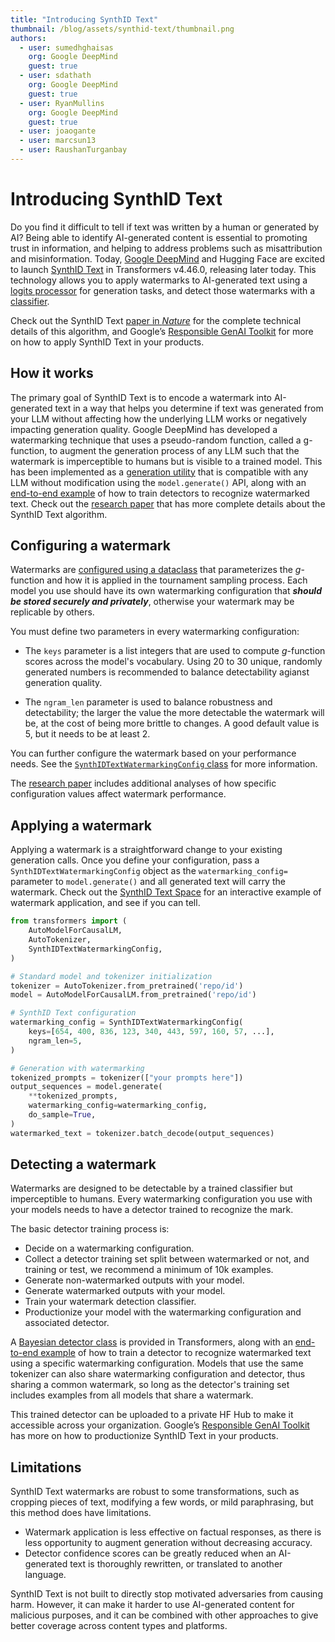 ```yaml
---
title: "Introducing SynthID Text"
thumbnail: /blog/assets/synthid-text/thumbnail.png
authors:
  - user: sumedhghaisas
    org: Google DeepMind
    guest: true
  - user: sdathath
    org: Google DeepMind
    guest: true
  - user: RyanMullins
    org: Google DeepMind
    guest: true
  - user: joaogante
  - user: marcsun13
  - user: RaushanTurganbay
---
```


# Introducing SynthID Text

Do you find it difficult to tell if text was written by a human or generated by
AI? Being able to identify AI-generated content is essential to promoting trust
in information, and helping to address problems such as misattribution and
misinformation. Today, [Google DeepMind](https://deepmind.google/) and Hugging
Face are excited to launch
[SynthID Text](https://deepmind.google/technologies/synthid/) in Transformers
v4.46.0, releasing later today. This technology allows you to apply watermarks
to AI-generated text using a
[logits processor](https://huggingface.co/docs/transformers/v4.46.0/en/internal/generation_utils#transformers.SynthIDTextWatermarkLogitsProcessor)
for generation tasks, and detect those watermarks with a
[classifier](https://huggingface.co/docs/transformers/v4.46.0/en/internal/generation_utils#transformers.SynthIDTextWatermarkDetector).

Check out the SynthID Text
[paper in _Nature_](https://www.nature.com/articles/s41586-024-08025-4) for the
complete technical details of this algorithm, and Google’s
[Responsible GenAI Toolkit](https://ai.google.dev/responsible/docs/safeguards/synthid)
for more on how to apply SynthID Text in your products.

## How it works

The primary goal of SynthID Text is to encode a watermark into AI-generated text
in a way that helps you determine if text was generated from your LLM without
affecting how the underlying LLM works or negatively impacting generation
quality. Google DeepMind has developed a watermarking technique that uses a
pseudo-random function, called a g-function, to augment the generation process
of any LLM such that the watermark is imperceptible to humans but is visible to
a trained model. This has been implemented as a
[generation utility](https://huggingface.co/docs/transformers/v4.46.0/en/internal/generation_utils#transformers.SynthIDTextWatermarkLogitsProcessor)
that is compatible with any LLM without modification using the
`model.generate()` API, along with an
[end-to-end example](https://github.com/huggingface/transformers/tree/v4.46.0/examples/research_projects/synthid_text/detector_training.py)
of how to train detectors to recognize watermarked text. Check out the
[research paper](https://www.nature.com/articles/s41586-024-08025-4) that has
more complete details about the SynthID Text algorithm.

## Configuring a watermark

Watermarks are
[configured using a dataclass](https://huggingface.co/docs/transformers/v4.46.0/en/internal/generation_utils#transformers.SynthIDTextWatermarkingConfig)
that parameterizes the _g_-function and how it is applied in the tournament
sampling process. Each model you use should have its own watermarking
configuration that **_should be stored securely and privately_**, otherwise your
watermark may be replicable by others.

You must define two parameters in every watermarking configuration:

- The `keys` parameter is a list integers that are used to compute _g_-function
  scores across the model's vocabulary. Using 20 to 30 unique, randomly
  generated numbers is recommended to balance detectability agianst generation
  quality.

- The `ngram_len` parameter is used to balance robustness and detectability; the
  larger the value the more detectable the watermark will be, at the cost of
  being more brittle to changes. A good default value is 5, but it needs to be
  at least 2.

You can further configure the watermark based on your performance needs. See the
[`SynthIDTextWatermarkingConfig` class](https://huggingface.co/docs/transformers/v4.46.0/en/internal/generation_utils#transformers.SynthIDTextWatermarkingConfig)
for more information.

The [research paper](https://www.nature.com/articles/s41586-024-08025-4)
includes additional analyses of how specific configuration values affect
watermark performance.

## Applying a watermark

Applying a watermark is a straightforward change to your existing generation
calls. Once you define your configuration, pass a
`SynthIDTextWatermarkingConfig` object as the `watermarking_config=` parameter
to `model.generate()` and all generated text will carry the watermark. Check out
the [SynthID Text Space](https://huggingface.co/spaces/google/synthid-text) for
an interactive example of watermark application, and see if you can tell.

```py
from transformers import (
    AutoModelForCausalLM,
    AutoTokenizer,
    SynthIDTextWatermarkingConfig,
)

# Standard model and tokenizer initialization
tokenizer = AutoTokenizer.from_pretrained('repo/id')
model = AutoModelForCausalLM.from_pretrained('repo/id')

# SynthID Text configuration
watermarking_config = SynthIDTextWatermarkingConfig(
    keys=[654, 400, 836, 123, 340, 443, 597, 160, 57, ...],
    ngram_len=5,
)

# Generation with watermarking
tokenized_prompts = tokenizer(["your prompts here"])
output_sequences = model.generate(
    **tokenized_prompts,
    watermarking_config=watermarking_config,
    do_sample=True,
)
watermarked_text = tokenizer.batch_decode(output_sequences)
```

## Detecting a watermark

Watermarks are designed to be detectable by a trained classifier but
imperceptible to humans. Every watermarking configuration you use with your
models needs to have a detector trained to recognize the mark.

The basic detector training process is:

- Decide on a watermarking configuration.
- Collect a detector training set split between watermarked or not, and training
  or test, we recommend a minimum of 10k examples.
- Generate non-watermarked outputs with your model.
- Generate watermarked outputs with your model.
- Train your watermark detection classifier.
- Productionize your model with the watermarking configuration and associated detector.

A
[Bayesian detector class](https://huggingface.co/docs/transformers/v4.46.0/en/internal/generation_utils#transformers.BayesianDetectorModel)
is provided in Transformers, along with an
[end-to-end example](https://github.com/huggingface/transformers/tree/v4.46.0/examples/research_projects/synthid_text/detector_training.py)
of how to train a detector to recognize watermarked text using a specific
watermarking configuration. Models that use the same tokenizer can also share
watermarking configuration and detector, thus sharing a common watermark, so
long as the detector's training set includes examples from all models that share
a watermark.

This trained detector can be uploaded to a private HF Hub to make it accessible
across your organization. Google’s
[Responsible GenAI Toolkit](https://ai.google.dev/responsible/docs/safeguards/synthid)
has more on how to productionize SynthID Text in your products.

## Limitations

SynthID Text watermarks are robust to some transformations, such as cropping
pieces of text, modifying a few words, or mild paraphrasing, but this method
does have limitations.

- Watermark application is less effective on factual responses, as there is less
  opportunity to augment generation without decreasing accuracy.
- Detector confidence scores can be greatly reduced when an AI-generated text is
  thoroughly rewritten, or translated to another language.

SynthID Text is not built to directly stop motivated adversaries from causing
harm. However, it can make it harder to use AI-generated content for malicious
purposes, and it can be combined with other approaches to give better coverage
across content types and platforms.
